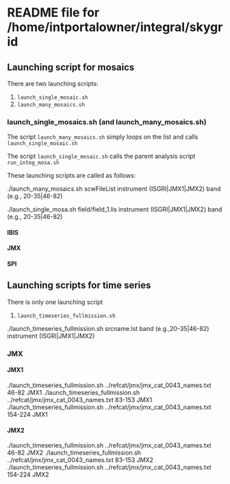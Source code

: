 # README file for /home/intportalowner/integral/skygrid

## Launching script for mosaics

There are two launching scripts:

1. `launch_single_mosaic.sh`
1. `launch_many_mosaics.sh`


### launch_single_mosaics.sh (and launch_many_mosaics.sh)

The script `launch_many_mosaics.sh` simply loops on the list and calls `launch_single_mosaic.sh`

The script `launch_single_mosaic.sh` calls the parent analysis script `run_integ_mosa.sh`

These launching scripts are called as follows:

./launch_many_mosaics.sh scwFileList instrument (ISGRI|JMX1|JMX2) band (e.g., 20-35|46-82)

./launch_single_mosa.sh field/field_1.lis instrument (ISGRI|JMX1|JMX2) band (e.g., 20-35|46-82)


#### IBIS

#### JMX

#### SPI

## 

## Launching scripts for time series

There is only one launching script

1. `launch_timeseries_fullmission.sh`

./launch_timeseries_fullmission.sh srcname.lst band (e.g.,20-35|46-82) instrument (ISGRI|JMX1|JMX2)

### JMX

#### JMX1
./launch_timeseries_fullmission.sh ../refcat/jmx/jmx_cat_0043_names.txt 46-82 JMX1
./launch_timeseries_fullmission.sh ../refcat/jmx/jmx_cat_0043_names.txt 83-153 JMX1
./launch_timeseries_fullmission.sh ../refcat/jmx/jmx_cat_0043_names.txt 154-224 JMX1

#### JMX2
./launch_timeseries_fullmission.sh ../refcat/jmx/jmx_cat_0043_names.txt 46-82 JMX2
./launch_timeseries_fullmission.sh ../refcat/jmx/jmx_cat_0043_names.txt 83-153 JMX2
./launch_timeseries_fullmission.sh ../refcat/jmx/jmx_cat_0043_names.txt 154-224 JMX2

